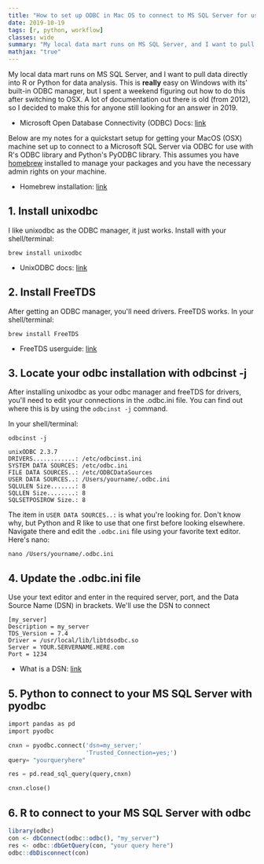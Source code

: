 ```yaml
---
title: "How to set up ODBC in Mac OS to connect to MS SQL Server for use with Python and R"
date: 2019-10-19
tags: [r, python, workflow]
classes: wide
summary: "My local data mart runs on MS SQL Server, and I want to pull data directly into R or Python for data analysis. This is **really** easy on Windows with its' built-in ODBC manager, but I spent a weekend figuring out how to do this after switching to OSX. A lot of documentation out there is old (from 2012), so I decided to make this for anyone still looking for an answer in 2019."
mathjax: "true"
---
```


My local data mart runs on MS SQL Server, and I want to pull data directly into R or Python for data analysis. This is **really** easy on Windows with its' built-in ODBC manager, but I spent a weekend figuring out how to do this after switching to OSX. A lot of documentation out there is old (from 2012), so I decided to make this for anyone still looking for an answer in 2019.

* Microsoft Open Database Connectivity (ODBC) Docs: [link](https://docs.microsoft.com/en-us/sql/odbc/reference/what-is-odbc?view=sql-server-ver15)

Below are my notes for a quickstart setup for getting your MacOS (OSX) machine set up to connect to a Microsoft SQL Server via ODBC for use with R's ODBC library and Python's PyODBC library. This assumes you have [homebrew](https://brew.sh) installed to manage your packages and you have the necessary admin rights on your machine.

* Homebrew installation: [link](https://docs.brew.sh/Installation)

## 1. Install unixodbc
I like unixodbc as the ODBC manager, it just works. Install with your shell/terminal:
```console
brew install unixodbc
```
* UnixODBC docs: [link](https://docs.brew.sh/Installation)

## 2. Install FreeTDS
After getting an ODBC manager, you'll need drivers. FreeTDS works.
In your shell/terminal:
```console
brew install FreeTDS
```
* FreeTDS userguide: [link](https://www.freetds.org/userguide/)

## 3. Locate your odbc installation with odbcinst -j
After installing unixodbc as your odbc manager and freeTDS for drivers, you'll need to edit your connections in the .odbc.ini file. You can find out where this is by using the ```odbcinst -j``` command. 

In your shell/terminal:
```console
odbcinst -j

unixODBC 2.3.7
DRIVERS............: /etc/odbcinst.ini
SYSTEM DATA SOURCES: /etc/odbc.ini
FILE DATA SOURCES..: /etc/ODBCDataSources
USER DATA SOURCES..: /Users/yourname/.odbc.ini
SQLULEN Size.......: 8
SQLLEN Size........: 8
SQLSETPOSIROW Size.: 8
```
The item in ```USER DATA SOURCES..:``` is what you're looking for. Don't know why, but Python and R like to use that one first before looking elsewhere. Navigate there and edit the ```.odbc.ini``` file using your favorite text editor. Here's nano:

```console
nano /Users/yourname/.odbc.ini
```

## 4. Update the .odbc.ini file
Use your text editor and enter in the required server, port, and the Data Source Name (DSN) in brackets. We'll use the DSN to connect 

```
[my_server]
Description = my_server
TDS_Version = 7.4
Driver = /usr/local/lib/libtdsodbc.so
Server = YOUR.SERVERNAME.HERE.com
Port = 1234
```

* What is a DSN: [link](https://support.microsoft.com/en-us/help/966849/what-is-a-dsn-data-source-name)

## 5. Python to connect to your MS SQL Server with pyodbc

```python
import pandas as pd
import pyodbc

cnxn = pyodbc.connect('dsn=my_server;'
                      'Trusted_Connection=yes;')
query= "yourqueryhere"

res = pd.read_sql_query(query,cnxn)

cnxn.close()
```

## 6. R to connect to your MS SQL Server with odbc

```r
library(odbc)
con <- dbConnect(odbc::odbc(), "my_server")
res <- odbc::dbGetQuery(con, "your query here")
odbc::dbDisconnect(con)
```
